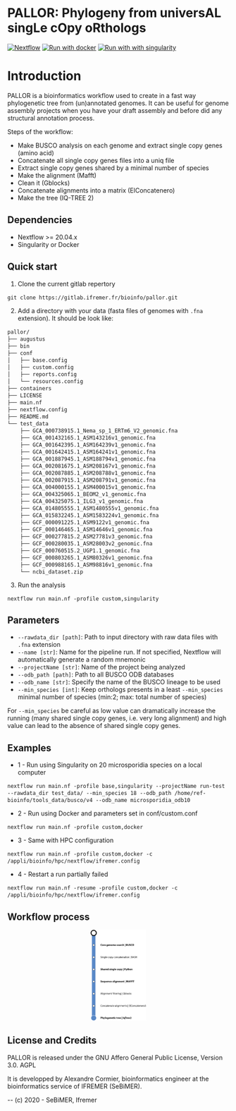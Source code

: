 # **PALLOR: Phylogeny from universAL singLe cOpy oRthologs**

[![Nextflow](https://img.shields.io/badge/nextflow-%E2%89%A520.04.0-23aa62.svg?labelColor=000000)](https://www.nextflow.io/)
[![Run with docker](https://img.shields.io/badge/run%20with-docker-0db7ed?labelColor=000000&logo=docker)](https://www.docker.com/)
[![Run with with singularity](https://img.shields.io/badge/run%20with-singularity-1d355c.svg?labelColor=000000)](https://sylabs.io/docs/)

# Introduction

PALLOR is a bioinformatics workflow used to create in a fast way phylogenetic tree from (un)annotated genomes. It can be useful for genome assembly projects when you have your draft assembly and before did any structural annotation process.

Steps of the workflow:
- Make BUSCO analysis on each genome and extract single copy genes (amino acid)
- Concatenate all single copy genes files into a uniq file
- Extract single copy genes shared by a minimal number of species
- Make the alignment (Mafft)
- Clean it (Gblocks)
- Concatenate alignments into a matrix (ElConcatenero)
- Make the tree (IQ-TREE 2)

## Dependencies

- Nextflow >= 20.04.x
- Singularity or Docker

## Quick start

1. Clone the current gitlab repertory 

```
git clone https://gitlab.ifremer.fr/bioinfo/pallor.git
```

2. Add a directory with your data (fasta files of genomes with ```.fna``` extension). It should be look like:

```
pallor/
├── augustus
├── bin
├── conf
│   ├── base.config
│   ├── custom.config
│   ├── reports.config
│   └── resources.config
├── containers
├── LICENSE
├── main.nf
├── nextflow.config
├── README.md
└── test_data
    ├── GCA_000738915.1_Nema_sp_1_ERTm6_V2_genomic.fna
    ├── GCA_001432165.1_ASM143216v1_genomic.fna
    ├── GCA_001642395.1_ASM164239v1_genomic.fna
    ├── GCA_001642415.1_ASM164241v1_genomic.fna
    ├── GCA_001887945.1_ASM188794v1_genomic.fna
    ├── GCA_002081675.1_ASM208167v1_genomic.fna
    ├── GCA_002087885.1_ASM208788v1_genomic.fna
    ├── GCA_002087915.1_ASM208791v1_genomic.fna
    ├── GCA_004000155.1_ASM400015v1_genomic.fna
    ├── GCA_004325065.1_BEOM2_v1_genomic.fna
    ├── GCA_004325075.1_ILG3_v1_genomic.fna
    ├── GCA_014805555.1_ASM1480555v1_genomic.fna
    ├── GCA_015832245.1_ASM1583224v1_genomic.fna
    ├── GCF_000091225.1_ASM9122v1_genomic.fna
    ├── GCF_000146465.1_ASM14646v1_genomic.fna
    ├── GCF_000277815.2_ASM27781v3_genomic.fna
    ├── GCF_000280035.1_ASM28003v2_genomic.fna
    ├── GCF_000760515.2_UGP1.1_genomic.fna
    ├── GCF_000803265.1_ASM80326v1_genomic.fna
    ├── GCF_000988165.1_ASM98816v1_genomic.fna
    └── ncbi_dataset.zip
```


3. Run the analysis

```
nextflow run main.nf -profile custom,singularity
```

## Parameters

- ```--rawdata_dir [path]```: Path to input directory with raw data files with ```.fna``` extension
- ```--name [str]```: Name for the pipeline run. If not specified, Nextflow will automatically generate a random mnemonic
- ```--projectName [str]```: Name of the project being analyzed
- ```--odb_path [path]```: Path to all BUSCO ODB databases
- ```--odb_name [str]```: Specify the name of the BUSCO lineage to be used
- ```--min_species [int]```: Keep orthologs presents in a least ```--min_species``` minimal number of species (min:2; max: total number of species)

For ```--min_species``` be careful as low value can dramatically increase the running (many shared single copy genes, i.e. very long alignment) and high value can lead to the absence of shared single copy genes. 

## Examples

- 1 - Run using Singularity on 20 microsporidia species on a local computer

```
nextflow run main.nf -profile base,singularity --projectName run-test --rawdata_dir test_data/ --min_species 18 --odb_path /home/ref-bioinfo/tools_data/busco/v4 --odb_name microsporidia_odb10
```

- 2 - Run using Docker and parameters set in conf/custom.conf

```
nextflow run main.nf -profile custom,docker
```

- 3 - Same with HPC configuration

```
nextflow run main.nf -profile custom,docker -c /appli/bioinfo/hpc/nextflow/ifremer.config
```

- 4 - Restart a run partially failed

```
nextflow run main.nf -resume -profile custom,docker -c /appli/bioinfo/hpc/nextflow/ifremer.config
```

## Workflow process

<p align="center">
    <img width="25%" src="docs/images/pallor-v0.2.0.png">
</p>


## License and Credits
PALLOR is released under the GNU Affero General Public License, Version 3.0. AGPL

It is developped by Alexandre Cormier, bioinformatics engineer at the bioinformatics service of IFREMER (SeBiMER).

-- (c) 2020 - SeBiMER, Ifremer
